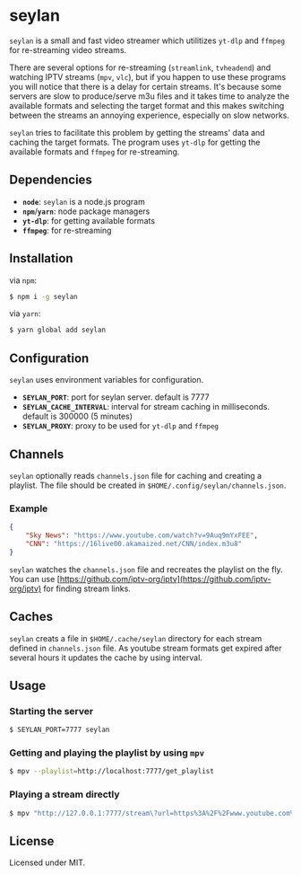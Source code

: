 # seylan
`seylan` is a small and fast video streamer which utilitizes 
`yt-dlp` and `ffmpeg` for re-streaming video streams. 

There are several options for re-streaming (`streamlink`, `tvheadend`) and watching IPTV streams (`mpv`, `vlc`), 
but if you happen to use these programs you will notice that there is 
a delay for certain streams. It's because some servers are slow to produce/serve m3u files and it takes time
to analyze the available formats and selecting the target format and this makes switching between the streams 
an annoying experience, especially on slow networks.

`seylan` tries to facilitate this problem 
by getting the streams' data and caching the target formats. 
The program uses `yt-dlp` for getting the available formats and `ffmpeg` for re-streaming.

## Dependencies
- **`node`**: `seylan` is a node.js program
- **`npm`**/**`yarn`**: node package managers
- **`yt-dlp`**: for getting available formats
- **`ffmpeg`**: for re-streaming

## Installation
via `npm`:
```bash
$ npm i -g seylan
```

via `yarn`:
```bash
$ yarn global add seylan
```

## Configuration
`seylan` uses environment variables for configuration. 
- **`SEYLAN_PORT`**: port for seylan server. default is 7777
- **`SEYLAN_CACHE_INTERVAL`**: interval for stream caching in milliseconds. default is 300000 (5 minutes)
- **`SEYLAN_PROXY`**: proxy to be used for `yt-dlp` and `ffmpeg`

## Channels
`seylan` optionally reads `channels.json` file for caching and creating a playlist. 
The file should be created in `$HOME/.config/seylan/channels.json`.

### Example
```json
{
    "Sky News": "https://www.youtube.com/watch?v=9Auq9mYxFEE",
    "CNN": "https://16live00.akamaized.net/CNN/index.m3u8"
}
```

`seylan` watches the `channels.json` file and recreates the 
playlist on the fly. You can use [https://github.com/iptv-org/iptv](https://github.com/iptv-org/iptv) 
for finding stream links.

## Caches
`seylan` creats a file in `$HOME/.cache/seylan` directory for each stream defined in `channels.json` file. 
As youtube stream formats get expired after several hours it updates the cache by using interval.

## Usage

### Starting the server
```bash
$ SEYLAN_PORT=7777 seylan
```

### Getting and playing the playlist by using `mpv`
```bash
$ mpv --playlist=http://localhost:7777/get_playlist
```

### Playing a stream directly
```bash
$ mpv "http://127.0.0.1:7777/stream\?url=https%3A%2F%2Fwww.youtube.com%2Fwatch%3Fv%3DdQw4w9WgXcQ"
```

## License
Licensed under MIT.

